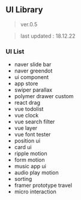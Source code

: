 ## UI Library

> ver.0.5  

> last updated : 18.12.22 

### UI List
- naver slide bar 
- naver greendot
- ui component
- app store
- swiper parallax
- polymer drawer custom
- react drag
- vue todolist
- vue clock
- vue search filter
- vue layer
- vue font tester
- position ui
- card ui
- ripple motion
- form motion
- music app ui
- audio play motion
- sorting
- framer prototype travel
- micro interaction
